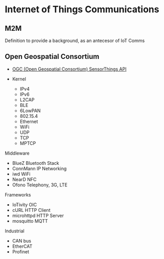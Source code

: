 # Internet of Things Communications

## M2M

Definition to provide a background, as an antecesor of IoT Comms

## Open Geospatial Consortium

- [OGC (Open Geospatial Consortium) SensorThings API ](http://ogc-iot.github.io/ogc-iot-api/)


- Kernel
  - IPv4
  - IPv6
  - L2CAP
  - BLE
  - 6LowPAN
  - 802.15.4
  - Ethernet
  - WiFi
  - UDP
  - TCP
  - MPTCP

Middleware
 - BlueZ Bluetooth Stack
 - ConnMann IP Networking
 - iwd WiFi
 - NearD NFC
 - Ofono Telephony, 3G, LTE

Frameworks
 - IoTivity OIC
 - cURL HTTP Client
 - microhttpd HTTP Server
 - mosquitto MQTT

Industrial
 - CAN bus
 - EtherCAT
 - Profinet


  
